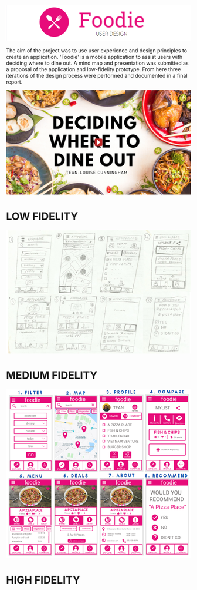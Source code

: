 ![readme_title](./readme_title.png)

The aim of the project was to use user experience and design principles to create an application. 'Foodie' is a mobile application to assist users with deciding where to dine out. A mind map and presentation was submitted as a proposal of the application and low-fidelity prototype. From here three iterations of the design process were performed and documented in a final report.

[![video](/MindMap/Presentation_Image.png)](https://youtu.be/BRX7kF7ynSQ)


# LOW FIDELITY
![low_fidelity](./Low_Fidelity/Low_Prototype.png)

# MEDIUM FIDELITY
![med_fidelity](./Med_Fidelity/Med_Prototype.png)

# HIGH FIDELITY


